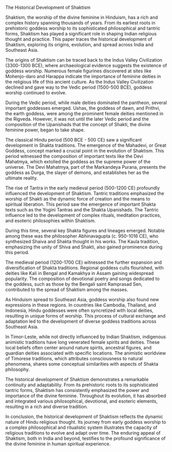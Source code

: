 The Historical Development of Shaktism

Shaktism, the worship of the divine feminine in Hinduism, has a rich and complex history spanning thousands of years. From its earliest roots in prehistoric goddess worship to its sophisticated philosophical and tantric forms, Shaktism has played a significant role in shaping Indian religious thought and practice. This paper traces the historical development of Shaktism, exploring its origins, evolution, and spread across India and Southeast Asia.

The origins of Shaktism can be traced back to the Indus Valley Civilization (3300-1300 BCE), where archaeological evidence suggests the existence of goddess worship. Numerous female figurines discovered at sites like Mohenjo-daro and Harappa indicate the importance of feminine deities in the religious life of this ancient culture. As the Indus Valley Civilization declined and gave way to the Vedic period (1500-500 BCE), goddess worship continued to evolve.

During the Vedic period, while male deities dominated the pantheon, several important goddesses emerged. Ushas, the goddess of dawn, and Prithvi, the earth goddess, were among the prominent female deities mentioned in the Rigveda. However, it was not until the later Vedic period and the composition of the Upanishads that the concept of Shakti, the divine feminine power, began to take shape.

The classical Hindu period (500 BCE - 500 CE) saw a significant development in Shakta traditions. The emergence of the Mahadevi, or Great Goddess, concept marked a crucial point in the evolution of Shaktism. This period witnessed the composition of important texts like the Devi Mahatmya, which extolled the goddess as the supreme power of the universe. The Devi Mahatmya, part of the Markandeya Purana, presents the goddess as Durga, the slayer of demons, and establishes her as the ultimate reality.

The rise of Tantra in the early medieval period (500-1200 CE) profoundly influenced the development of Shaktism. Tantric traditions emphasized the worship of Shakti as the dynamic force of creation and the means to spiritual liberation. This period saw the emergence of important Shakta texts such as the Yogini Tantras and the Shakta Upanishads. The Tantric influence led to the development of complex rituals, meditation practices, and esoteric philosophies within Shaktism.

During this time, several key Shakta figures and lineages emerged. Notable among these was the philosopher Abhinavagupta (c. 950-1016 CE), who synthesized Shaiva and Shakta thought in his works. The Kaula tradition, emphasizing the unity of Shiva and Shakti, also gained prominence during this period.

The medieval period (1200-1700 CE) witnessed the further expansion and diversification of Shakta traditions. Regional goddess cults flourished, with deities like Kali in Bengal and Kamakhya in Assam gaining widespread popularity. The composition of devotional poetry and songs dedicated to the goddess, such as those by the Bengali saint Ramprasad Sen, contributed to the spread of Shaktism among the masses.

As Hinduism spread to Southeast Asia, goddess worship also found new expressions in these regions. In countries like Cambodia, Thailand, and Indonesia, Hindu goddesses were often syncretized with local deities, resulting in unique forms of worship. This process of cultural exchange and adaptation led to the development of diverse goddess traditions across Southeast Asia.

In Timor-Leste, while not directly influenced by Indian Shaktism, indigenous animistic traditions have long venerated female spirits and deities. These local beliefs often center around nature spirits, ancestral figures, and guardian deities associated with specific locations. The animistic worldview of Timorese traditions, which attributes consciousness to natural phenomena, shares some conceptual similarities with aspects of Shakta philosophy.

The historical development of Shaktism demonstrates a remarkable continuity and adaptability. From its prehistoric roots to its sophisticated tantric forms, Shaktism has consistently emphasized the power and importance of the divine feminine. Throughout its evolution, it has absorbed and integrated various philosophical, devotional, and esoteric elements, resulting in a rich and diverse tradition.

In conclusion, the historical development of Shaktism reflects the dynamic nature of Hindu religious thought. Its journey from early goddess worship to a complex philosophical and ritualistic system illustrates the capacity of religious traditions to evolve and adapt over time. The enduring appeal of Shaktism, both in India and beyond, testifies to the profound significance of the divine feminine in human spiritual experience.